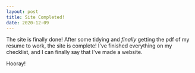 ```yaml
---
layout: post
title: Site Completed!
date: 2020-12-09
---
```


The site is finally done! After some tidying and *finally* getting the pdf of my resume to work, the site is complete! I've finished everything on my checklist, and I can finally say that I've made a website.

Hooray!
